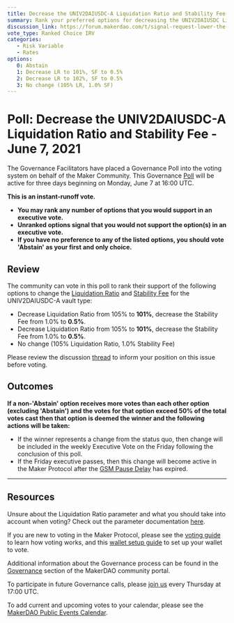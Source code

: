 ```yaml
---
title: Decrease the UNIV2DAIUSDC-A Liquidation Ratio and Stability Fee - June 7, 2021
summary: Rank your preferred options for decreasing the UNIV2DAIUSDC Liquidation Ratio and Stability Fee.
discussion_link: https://forum.makerdao.com/t/signal-request-lower-the-univ2daiusdc-a-liquidation-ratio/8487
vote_type: Ranked Choice IRV
categories:
   - Risk Variable
   - Rates
options:
   0: Abstain
   1: Decrease LR to 101%, SF to 0.5%
   2: Decrease LR to 102%, SF to 0.5%
   3: No change (105% LR, 1.0% SF)
---
```

# Poll: Decrease the UNIV2DAIUSDC-A Liquidation Ratio and Stability Fee - June 7, 2021

The Governance Facilitators have placed a Governance Poll into the voting system on behalf of the Maker Community. This Governance [Poll](https://community-development.makerdao.com/en/learn/governance/on-chain-gov) will be active for three days beginning on Monday, June 7 at 16:00 UTC.

**This is an instant-runoff vote.** 
- **You may rank any number of options that you would support in an executive vote.** 
- **Unranked options signal that you would not support the option(s) in an executive vote.**
- **If you have no preference to any of the listed options, you should vote 'Abstain' as your first and only choice.**

## Review

The community can vote in this poll to rank their support of the following options to change the [Liquidation Ratio](https://community-development.makerdao.com/en/learn/governance/param-liquidation-ratio) and [Stability Fee](https://community-development.makerdao.com/en/learn/governance/param-stability-fee) for the UNIV2DAIUSDC-A vault type:
* Decrease Liquidation Ratio from 105% to **101%**, decrease the Stability Fee from 1.0% to **0.5%**.
* Decrease Liquidation Ratio from 105% to **101%**, decrease the Stability Fee from 1.0% to **0.5%**.
* No change (105% Liquidation Ratio, 1.0% Stability Fee)

Please review the discussion [thread](https://forum.makerdao.com/t/signal-request-lower-the-univ2daiusdc-a-liquidation-ratio/8487) to inform your position on this issue before voting.

## Outcomes

**If a non-'Abstain' option receives more votes than each other option (excluding 'Abstain') and the votes for that option exceed 50% of the total votes cast then that option is deemed the winner and the following actions will be taken:**
* If the winner represents a change from the status quo, then change will be included in the weekly Executive Vote on the Friday following the conclusion of this poll. 
* If the Friday executive passes, then this change will become active in the Maker Protocol after the [GSM Pause Delay](https://community-development.makerdao.com/en/learn/governance/param-gsm-pause-delay) has expired.

---

## Resources

Unsure about the Liquidation Ratio parameter and what you should take into account when voting? Check out the parameter documentation [here](https://community-development.makerdao.com/en/learn/governance/param-liquidation-ratio).

If you are new to voting in the Maker Protocol, please see the [voting guide](https://community-development.makerdao.com/en/learn/governance/how-voting-works/) to learn how voting works, and this [wallet setup guide](https://community-development.makerdao.com/en/learn/governance/voting-setup/) to set up your wallet to vote.

Additional information about the Governance process can be found in the [Governance](https://community-development.makerdao.com/en/learn/governance) section of the MakerDAO community portal.

To participate in future Governance calls, please [join us](https://github.com/makerdao/community/tree/master/governance/governance-and-risk-meetings) every Thursday at 17:00 UTC.

To add current and upcoming votes to your calendar, please see the [MakerDAO Public Events Calendar](https://calendar.google.com/calendar/embed?src=makerdao.com_3efhm2ghipksegl009ktniomdk%40group.calendar.google.com&ctz=UTC&mode=week&showCalendars=0&showPrint=0).
